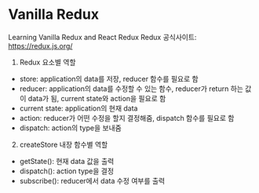 # Vanilla Redux

Learning Vanilla Redux and React Redux
Redux 공식사이트: https://redux.js.org/

1. Redux 요소별 역할
- store: application의 data를 저장, reducer 함수를 필요로 함
- reducer: application의 data를 수정할 수 있는 함수, reducer가 return 하는 값이 data가 됨, current state와 action을 필요로 함
- current state: application의 현재 data
- action: reducer가 어떤 수정을 할지 결정해줌, dispatch 함수를 필요로 함
- dispatch: action의 type을 보내줌

2. createStore 내장 함수별 역할
- getState(): 현재 data 값을 출력
- dispatch(): action type을 결정
- subscribe(): reducer에서 data 수정 여부를 출력